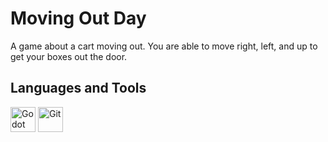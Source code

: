 # Moving Out Day
A game about a cart moving out. You are able to move right, left, and up to get your boxes out the door. 

## Languages and Tools
<img src="https://cdn.jsdelivr.net/gh/devicons/devicon/icons/godot/godot-original.svg" title="Godot 3.4" alt="Godot Game Engine" width="40" height="40" />&nbsp;<img src="https://cdn.jsdelivr.net/gh/devicons/devicon/icons/git/git-original.svg" title="Git" alt="Git" width="40" height="40" />
